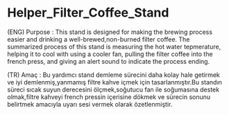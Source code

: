 # Helper_Filter_Coffee_Stand

(ENG) Purpose : This stand is designed for making the brewing process easier and drinking a well-brewed,non-burned filter coffee. The summarized process of this stand is measuring the hot water tepmerature, helping it to cool with using a cooler fan, pulling the filter coffee into the french press, and giving an alert sound to indicate the process ending.

(TR) Amaç : Bu yardımcı stand demleme sürecini daha kolay hale getirmek ve iyi demlenmiş,yanmamış filtre kahve içmek için tasarlanmıştır.Bu standın süreci sıcak suyun derecesini ölçmek,soğutucu fan ile soğumasına destek olmak,filtre kahveyi french pressin içerisine dökmek ve sürecin sonunu belirtmek amacıyla uyarı sesi vermek olarak özetlenmiştir.
